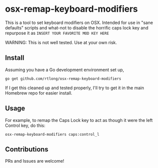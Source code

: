 # osx-remap-keyboard-modifiers

This is a tool to set keyboard modifiers on OSX. Intended for use in "sane
defaults" scripts and what-not to disable the horrific caps lock key and
repurpose it as `INSERT YOUR FAVORITE MOD KEY HERE`

WARNING: This is not well tested. Use at your own risk.

## Install

Assuming you have a Go development environment set up,
```shell
go get github.com/rtlong/osx-remap-keyboard-modifiers
```

If I get this cleaned up and tested properly, I'll try to get it in the main Homebrew repo for easier install.

## Usage

For example, to remap the Caps Lock key to act as though it were the left Control key, do this:
```shell
osx-remap-keyboard-modifiers caps:control_l
```

## Contributions

PRs and Issues are welcome!
